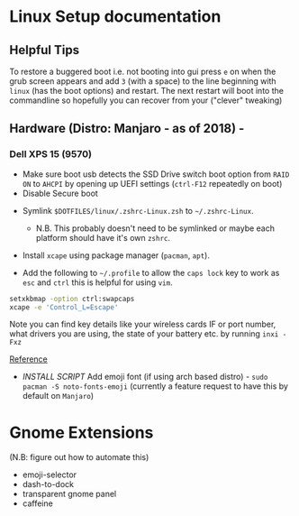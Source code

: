 # Linux Setup documentation

Helpful Tips
---

To restore a buggered boot i.e. not booting into gui
press `e` on when the grub screen appears and add `3` (with a 
space) to the line beginning with `linux` (has the boot options)
and restart. The next restart will boot into the commandline so
hopefully you can recover from your ("clever" tweaking)

## Hardware (Distro: Manjaro - as of 2018) -
### Dell XPS 15 (9570)
* Make sure boot usb detects the SSD Drive switch
boot option from `RAID ON` to `AHCPI` by opening up
UEFI settings (`ctrl-F12` repeatedly on boot)
* Disable Secure boot

- Symlink `$DOTFILES/linux/.zshrc-Linux.zsh` to `~/.zshrc-Linux`.

  - N.B. This probably doesn't need to be symlinked or maybe each platform should have it's own `zshrc`.

- Install `xcape` using package manager (`pacman`, `apt`).
- Add the following to `~/.profile` to allow the `caps lock` key to work as `esc` and `ctrl` this is helpful for using `vim`.

```sh
setxkbmap -option ctrl:swapcaps
xcape -e 'Control_L=Escape'
```

Note you can find key details like your wireless cards IF or port number, what drivers you are
using, the state of your battery etc. by running `inxi -Fxz`

[Reference](https://www.reddit.com/r/linux/comments/5h63js/anyway_to_remap_caps_lock_to_be_both_escape_and/)

- *INSTALL SCRIPT* Add emoji font (if using arch based distro) - `sudo pacman -S noto-fonts-emoji` (currently a feature request to have this by default on `Manjaro`)

Gnome Extensions
===
(N.B: figure out how to automate this)
* emoji-selector
* dash-to-dock
* transparent gnome panel
* caffeine
